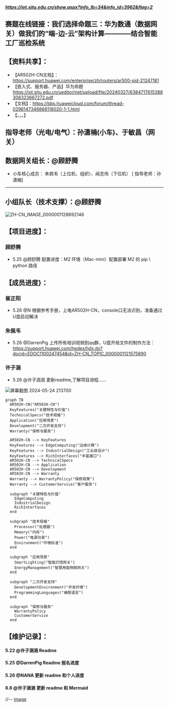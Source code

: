 
##### https://iot.sjtu.edu.cn/show.aspx?info_lb=34&info_id=3962&flag=2

## 赛题在线链接：我们选择命题三：华为数通（数据网关）做我们的“端-边-云”架构计算————结合智能工厂巡检系统


## 【资料共享】：
- 【AR502H-CN文档】：https://support.huawei.com/enterprise/zh/routers/ar500-pid-21247181
- 【嵌入式、服务器、产品】华为命题 https://iot.sjtu.edu.cn/ueditor/net/upload/file/20240327/6384717615388308323667272.pdf
- 【文档】：https://bbs.huaweicloud.com/forum/thread-0296147346866118020-1-1.html
- 【。。。】


## 指导老师（光电/电气）：孙潇楠(小车)、于敏昌（网关）
数据网关组长：@顾舒腾
-- 

- 小车核心成员：
朱佩韦（上位机、组织）、闻志伟（下位机）
[ 指导老师：孙潇楠]
---
## 小组队长（技术支撑）：@顾舒腾
![ZH-CN_IMAGE_0000001128692146](https://github.com/Darrenpig/new_energy_coder_club/assets/121377489/f96deabf-d2ad-4f49-ae67-1429fe083967)
## 【项目进度】：
### 顾舒腾
- 5.25 @顾舒腾 配置进度：M2 环境（Mac-mini）配置部署 M2 的 pip \ python 路径

## 【成员进度}：

### 崔正阳
- 5.26 @N 根据参考手册，上电AR502H-CN，console口无法识别，准备通过U盘启动解决
### 朱佩韦
- 5.26 @DarrenPig 上传所有培训视频到qq群，U盘开局文件的制作方法： https://support.huawei.com/hedex/hdx.do?docid=EDOC1100247454&id=ZH-CN_TOPIC_0000001121575890
### 许子涵
- 5.26 @许子涵涵 更新readme,了解项目进程......

![屏幕截图 2024-05-24 213700](https://github.com/Darrenpig/new_energy_coder_club/assets/121377489/7d0ab8dd-dd18-4bd3-9dc0-f894d524487e)


```mermaid
graph TB  
  AR502H-CN("AR502H-CN")  
  KeyFeatures("关键特性与价值")  
  TechnicalSpecs("技术规格")  
  Application("应用场景")  
  Development("二次开发支持")  
  Warranty("保修与服务")  
  
  AR502H-CN --> KeyFeatures  
  KeyFeatures --> EdgeComputing("边缘计算")  
  KeyFeatures --> IndustrialDesign("工业级设计")  
  KeyFeatures --> RichInterfaces("丰富接口")  
  AR502H-CN --> TechnicalSpecs  
  AR502H-CN --> Application  
  AR502H-CN --> Development  
  AR502H-CN --> Warranty  
  Warranty --> WarrantyPolicy("保修政策")  
  Warranty --> CustomerService("客户服务")  
  
  subgraph "关键特性与价值"  
    EdgeComputing  
    IndustrialDesign  
    RichInterfaces  
  end  
  
  subgraph "技术规格"  
    Processor("处理器")  
    Memory("内存")  
    Power("电源功率")  
    Environment("环境标准")  
  end  
  
  subgraph "应用场景"  
    SmartLighting("智能灯控网关")  
    EnergyManagement("智慧用能物联网关")  
  end  
  
  subgraph "二次开发支持"  
    DevelopmentEnvironment("开发环境")  
    ProgrammingLanguages("编程语言")  
  end  
  
  subgraph "保修与服务"  
    WarrantyPolicy  
    CustomerService  
  end
```

## 【维护记录】：
#### 5.22 @许子涵涵 Readme
#### 5.25 @DarrenPig Readme 报名进度
#### 5.26 @NANA 更新 readme 和个人进度
#### 6.6  @许子涵涵 更新 readme 和 Mermaid
//-- [image](https://github.com/Darrenpig/new_energy_coder_club/assets/121377489/edcd5d03-6302-4b3d-a101-c7996590ace7)


